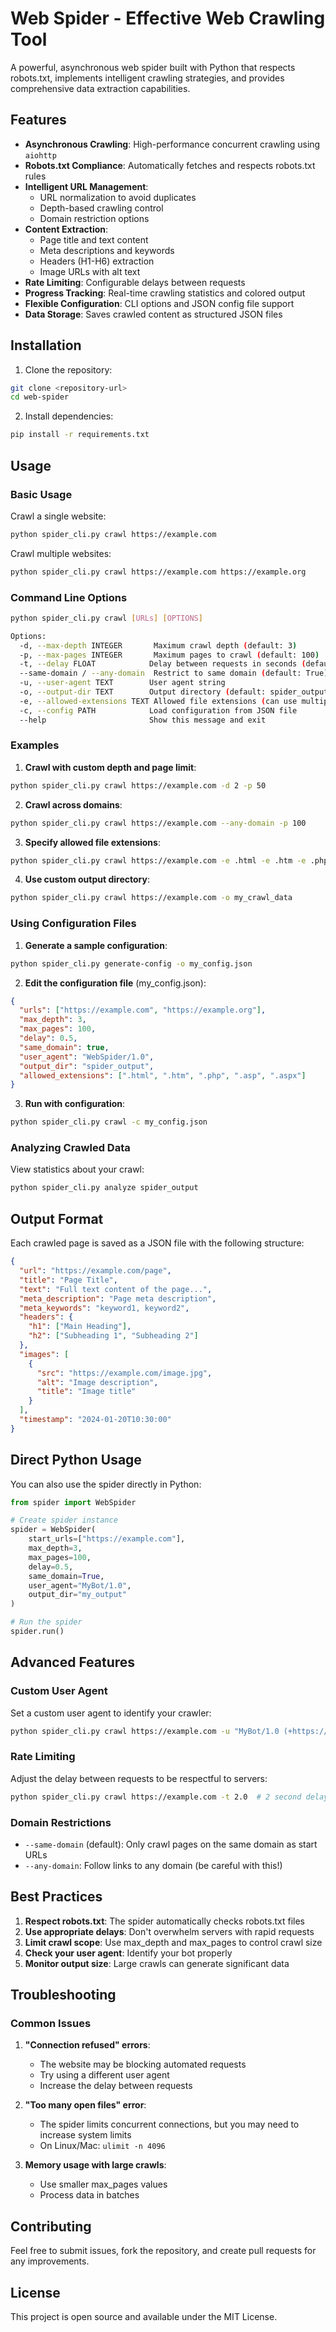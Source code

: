 # Web Spider - Effective Web Crawling Tool

A powerful, asynchronous web spider built with Python that respects robots.txt, implements intelligent crawling strategies, and provides comprehensive data extraction capabilities.

## Features

- **Asynchronous Crawling**: High-performance concurrent crawling using `aiohttp`
- **Robots.txt Compliance**: Automatically fetches and respects robots.txt rules
- **Intelligent URL Management**: 
  - URL normalization to avoid duplicates
  - Depth-based crawling control
  - Domain restriction options
- **Content Extraction**:
  - Page title and text content
  - Meta descriptions and keywords
  - Headers (H1-H6) extraction
  - Image URLs with alt text
- **Rate Limiting**: Configurable delays between requests
- **Progress Tracking**: Real-time crawling statistics and colored output
- **Flexible Configuration**: CLI options and JSON config file support
- **Data Storage**: Saves crawled content as structured JSON files

## Installation

1. Clone the repository:
```bash
git clone <repository-url>
cd web-spider
```

2. Install dependencies:
```bash
pip install -r requirements.txt
```

## Usage

### Basic Usage

Crawl a single website:
```bash
python spider_cli.py crawl https://example.com
```

Crawl multiple websites:
```bash
python spider_cli.py crawl https://example.com https://example.org
```

### Command Line Options

```bash
python spider_cli.py crawl [URLs] [OPTIONS]

Options:
  -d, --max-depth INTEGER       Maximum crawl depth (default: 3)
  -p, --max-pages INTEGER       Maximum pages to crawl (default: 100)
  -t, --delay FLOAT            Delay between requests in seconds (default: 0.5)
  --same-domain / --any-domain  Restrict to same domain (default: True)
  -u, --user-agent TEXT        User agent string
  -o, --output-dir TEXT        Output directory (default: spider_output)
  -e, --allowed-extensions TEXT Allowed file extensions (can use multiple times)
  -c, --config PATH            Load configuration from JSON file
  --help                       Show this message and exit
```

### Examples

1. **Crawl with custom depth and page limit**:
```bash
python spider_cli.py crawl https://example.com -d 2 -p 50
```

2. **Crawl across domains**:
```bash
python spider_cli.py crawl https://example.com --any-domain -p 100
```

3. **Specify allowed file extensions**:
```bash
python spider_cli.py crawl https://example.com -e .html -e .htm -e .php
```

4. **Use custom output directory**:
```bash
python spider_cli.py crawl https://example.com -o my_crawl_data
```

### Using Configuration Files

1. **Generate a sample configuration**:
```bash
python spider_cli.py generate-config -o my_config.json
```

2. **Edit the configuration file** (my_config.json):
```json
{
  "urls": ["https://example.com", "https://example.org"],
  "max_depth": 3,
  "max_pages": 100,
  "delay": 0.5,
  "same_domain": true,
  "user_agent": "WebSpider/1.0",
  "output_dir": "spider_output",
  "allowed_extensions": [".html", ".htm", ".php", ".asp", ".aspx"]
}
```

3. **Run with configuration**:
```bash
python spider_cli.py crawl -c my_config.json
```

### Analyzing Crawled Data

View statistics about your crawl:
```bash
python spider_cli.py analyze spider_output
```

## Output Format

Each crawled page is saved as a JSON file with the following structure:

```json
{
  "url": "https://example.com/page",
  "title": "Page Title",
  "text": "Full text content of the page...",
  "meta_description": "Page meta description",
  "meta_keywords": "keyword1, keyword2",
  "headers": {
    "h1": ["Main Heading"],
    "h2": ["Subheading 1", "Subheading 2"]
  },
  "images": [
    {
      "src": "https://example.com/image.jpg",
      "alt": "Image description",
      "title": "Image title"
    }
  ],
  "timestamp": "2024-01-20T10:30:00"
}
```

## Direct Python Usage

You can also use the spider directly in Python:

```python
from spider import WebSpider

# Create spider instance
spider = WebSpider(
    start_urls=["https://example.com"],
    max_depth=3,
    max_pages=100,
    delay=0.5,
    same_domain=True,
    user_agent="MyBot/1.0",
    output_dir="my_output"
)

# Run the spider
spider.run()
```

## Advanced Features

### Custom User Agent
Set a custom user agent to identify your crawler:
```bash
python spider_cli.py crawl https://example.com -u "MyBot/1.0 (+https://mysite.com/bot)"
```

### Rate Limiting
Adjust the delay between requests to be respectful to servers:
```bash
python spider_cli.py crawl https://example.com -t 2.0  # 2 second delay
```

### Domain Restrictions
- `--same-domain` (default): Only crawl pages on the same domain as start URLs
- `--any-domain`: Follow links to any domain (be careful with this!)

## Best Practices

1. **Respect robots.txt**: The spider automatically checks robots.txt files
2. **Use appropriate delays**: Don't overwhelm servers with rapid requests
3. **Limit crawl scope**: Use max_depth and max_pages to control crawl size
4. **Check your user agent**: Identify your bot properly
5. **Monitor output size**: Large crawls can generate significant data

## Troubleshooting

### Common Issues

1. **"Connection refused" errors**: 
   - The website may be blocking automated requests
   - Try using a different user agent
   - Increase the delay between requests

2. **"Too many open files" error**:
   - The spider limits concurrent connections, but you may need to increase system limits
   - On Linux/Mac: `ulimit -n 4096`

3. **Memory usage with large crawls**:
   - Use smaller max_pages values
   - Process data in batches

## Contributing

Feel free to submit issues, fork the repository, and create pull requests for any improvements.

## License

This project is open source and available under the MIT License.